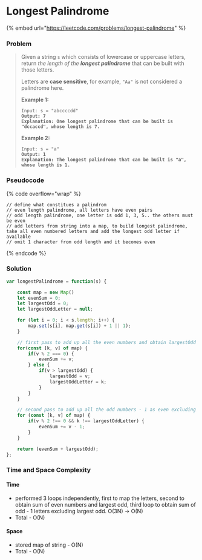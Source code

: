 # Longest Palindrome

{% embed url="https://leetcode.com/problems/longest-palindrome" %}

### Problem

> Given a string `s` which consists of lowercase or uppercase letters, return _the length of the **longest palindrome**_ that can be built with those letters.
>
> Letters are **case sensitive**, for example, `"Aa"` is not considered a palindrome here.
>
> &#x20;
>
> **Example 1:**
>
> <pre data-overflow="wrap"><code>Input: s = "abccccdd"
> <strong>Output: 7
> </strong><strong>Explanation: One longest palindrome that can be built is "dccaccd", whose length is 7.</strong></code></pre>
>
> **Example 2:**
>
> <pre data-overflow="wrap"><code>Input: s = "a"
> <strong>Output: 1
> </strong><strong>Explanation: The longest palindrome that can be built is "a", whose length is 1.</strong></code></pre>
>
>

### Pseudocode

{% code overflow="wrap" %}
```
// define what constitues a palindrom
// even length palindrome, all letters have even pairs
// odd length palindrome, one letter is odd 1, 3, 5.. the others must be even
// add letters from string into a map, to build longest palindrome, take all even numbered letters and add the longest odd letter if available 
// omit 1 character from odd length and it becomes even

```
{% endcode %}

### Solution

```javascript
var longestPalindrome = function(s) {

    const map = new Map()
    let evenSum = 0;
    let largestOdd = 0;
    let largestOddLetter = null;

    for (let i = 0; i < s.length; i++) {
        map.set(s[i], map.get(s[i]) + 1 || 1);
    }

    // first pass to add up all the even numbers and obtain largestOdd
    for(const [k, v] of map) {
        if(v % 2 === 0) {
            evenSum += v;
        } else {
            if(v > largestOdd) {
                largestOdd = v;
                largestOddLetter = k;
            } 
        }
    }

    // second pass to add up all the odd numbers - 1 as even excluding largestOdd
    for (const [k, v] of map) {
        if(v % 2 !== 0 && k !== largestOddLetter) {
            evenSum += v - 1;
        }
    }

    return (evenSum + largestOdd);
};


```

### Time and Space Complexity

#### Time

* performed 3 loops independently, first to map the letters, second to obtain sum of even numbers and largest odd, third loop to obtain sum of odd - 1 letters excluding largest odd. O(3N) -> O(N)
* Total - O(N)

#### Space

* stored map of string - O(N)
* Total - O(N)
